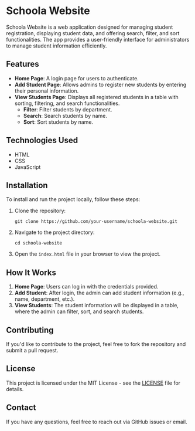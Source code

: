 <!DOCTYPE html>
<html lang="en">
<head>
  <meta charset="UTF-8">
  <meta name="viewport" content="width=device-width, initial-scale=1.0">
  <title>Schoola Website</title>
</head>
<body>

  <h1>Schoola Website</h1>

  <p>Schoola Website is a web application designed for managing student registration, displaying student data, and offering search, filter, and sort functionalities. The app provides a user-friendly interface for administrators to manage student information efficiently.</p>

  <h2>Features</h2>
  <ul>
    <li><strong>Home Page</strong>: A login page for users to authenticate.</li>
    <li><strong>Add Student Page</strong>: Allows admins to register new students by entering their personal information.</li>
    <li><strong>View Students Page</strong>: Displays all registered students in a table with sorting, filtering, and search functionalities.
      <ul>
        <li><strong>Filter</strong>: Filter students by department.</li>
        <li><strong>Search</strong>: Search students by name.</li>
        <li><strong>Sort</strong>: Sort students by name.</li>
      </ul>
    </li>
  </ul>

  <h2>Technologies Used</h2>
  <ul>
    <li>HTML</li>
    <li>CSS</li>
    <li>JavaScript</li>
  </ul>

  <h2>Installation</h2>
  <p>To install and run the project locally, follow these steps:</p>
  <ol>
    <li>Clone the repository:
      <pre><code>git clone https://github.com/your-username/schoola-website.git</code></pre>
    </li>
    <li>Navigate to the project directory:
      <pre><code>cd schoola-website</code></pre>
    </li>
    <li>Open the <code>index.html</code> file in your browser to view the project.</li>
  </ol>

  <h2>How It Works</h2>
  <ol>
    <li><strong>Home Page</strong>: Users can log in with the credentials provided.</li>
    <li><strong>Add Student</strong>: After login, the admin can add student information (e.g., name, department, etc.).</li>
    <li><strong>View Students</strong>: The student information will be displayed in a table, where the admin can filter, sort, and search students.</li>
  </ol>

  <h2>Contributing</h2>
  <p>If you'd like to contribute to the project, feel free to fork the repository and submit a pull request.</p>

  <h2>License</h2>
  <p>This project is licensed under the MIT License - see the <a href="LICENSE">LICENSE</a> file for details.</p>

  <h2>Contact</h2>
  <p>If you have any questions, feel free to reach out via GitHub issues or email.</p>

</body>
</html>
